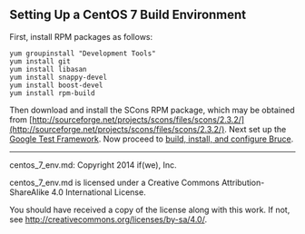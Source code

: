 ## Setting Up a CentOS 7 Build Environment

First, install RPM packages as follows:

```
yum groupinstall "Development Tools"
yum install git
yum install libasan
yum install snappy-devel
yum install boost-devel
yum install rpm-build
```

Then download and install the SCons RPM package, which may be obtained from
[http://sourceforge.net/projects/scons/files/scons/2.3.2/](http://sourceforge.net/projects/scons/files/scons/2.3.2/).  Next set up the
[Google Test Framework](gtest.md).  Now proceed to
[build, install, and configure Bruce](../README.md#building-and-installing-bruce).

-----

centos_7_env.md: Copyright 2014 if(we), Inc.

centos_7_env.md is licensed under a Creative Commons Attribution-ShareAlike 4.0
International License.

You should have received a copy of the license along with this work. If not,
see <http://creativecommons.org/licenses/by-sa/4.0/>.
